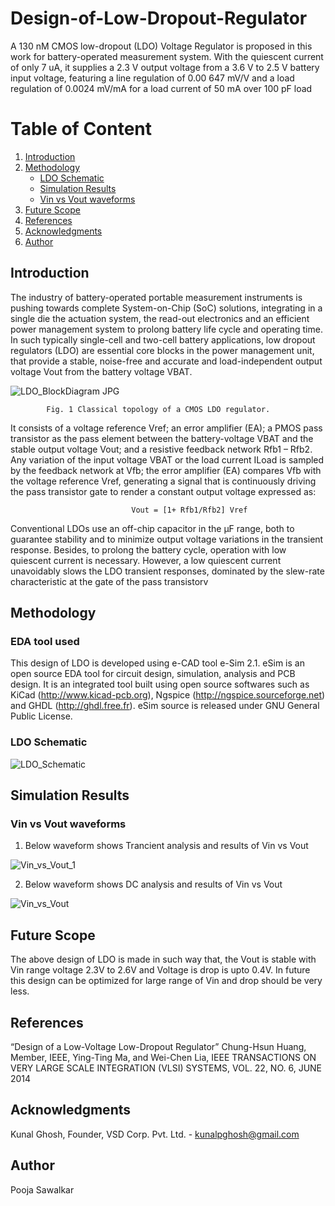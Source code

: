# Design-of-Low-Dropout-Regulator
A 130 nM CMOS low-dropout (LDO) Voltage Regulator is proposed in this work for battery-operated measurement system. With the quiescent current of only 7 uA, it supplies a 2.3 V output voltage from a 3.6 V to 2.5 V battery input voltage, featuring a line regulation of 0.00 647 mV/V  and a load regulation of 0.0024 mV/mA for a load current of 50 mA over 100 pF load

# Table of Content

1. [Introduction](#Introduction)
2. [Methodology](#Methodology)
    - [LDO Schematic](#LDO-Schematic)
    - [Simulation Results](#Simulation-Results)
    - [Vin vs Vout waveforms](#Vin-vs-Vout-waveforms)
3. [Future Scope](#Future-Scope)
4. [References](#References)
5. [Acknowledgments](#Acknowledgments)
6. [Author](#Author)
          
          
## Introduction
The industry of battery-operated portable measurement instruments is pushing towards complete System-on-Chip (SoC) solutions, integrating in a single die the actuation system, the read-out electronics and an efficient power management system to prolong battery life cycle and operating time. In such typically single-cell and two-cell battery applications, low dropout regulators (LDO) are essential core blocks in the power management unit, that provide a stable, noise-free and accurate and load-independent output voltage Vout from the battery voltage VBAT. 


![LDO_BlockDiagram JPG](https://user-images.githubusercontent.com/99383442/153451601-d845bbcd-10ef-410f-a578-f18d907baaf8.png)
            
            Fig. 1 Classical topology of a CMOS LDO regulator.



It consists of a voltage reference Vref; an error amplifier (EA); a PMOS pass transistor as the pass element between the battery-voltage VBAT and the stable output voltage Vout; and a resistive feedback network Rfb1 – Rfb2. Any variation of the input voltage VBAT or the load current ILoad is sampled by the feedback network at Vfb; the error amplifier (EA) compares Vfb with the voltage reference Vref, generating a signal that is continuously driving the pass transistor gate to render a constant output voltage expressed as:

                               Vout = [1+ Rfb1/Rfb2] Vref

Conventional LDOs use an off-chip capacitor in the μF range, both to guarantee stability and to minimize output voltage variations in the transient response. Besides, to prolong the battery cycle, operation with low quiescent current is necessary. However, a low quiescent current unavoidably slows the LDO transient responses, dominated by the slew-rate characteristic at the gate of the pass transistorv

## Methodology

### EDA tool used 
This design of LDO is developed using e-CAD tool e-Sim 2.1. eSim is an open source EDA tool for circuit design, simulation, analysis and PCB design. It is an integrated tool built using open source softwares such as KiCad (http://www.kicad-pcb.org), Ngspice (http://ngspice.sourceforge.net) and GHDL (http://ghdl.free.fr). eSim source is released under GNU General Public License.

### LDO Schematic


![LDO_Schematic](https://user-images.githubusercontent.com/99383442/153450975-fdee7b1c-4838-4d6b-93e3-c7b2f2cf3481.JPG)


## Simulation Results

### Vin vs Vout waveforms

1. Below waveform shows Trancient analysis and results of Vin vs Vout

![Vin_vs_Vout_1](https://user-images.githubusercontent.com/99383442/153451033-dfc5520d-1002-4338-9545-035f22e5f22a.JPG)

2. Below waveform shows DC analysis and results of Vin vs Vout

![Vin_vs_Vout](https://user-images.githubusercontent.com/99383442/153451013-f57f217b-5ede-4310-97c2-ffde6243e2a2.JPG)

## Future Scope
The above design of LDO is made in such way that, the Vout is stable with Vin range voltage 2.3V to 2.6V and Voltage is drop is upto 0.4V.
In future this design can be optimized for large range of Vin and drop should be very less.

## References 
“Design of a Low-Voltage Low-Dropout Regulator” Chung-Hsun 
Huang, Member, IEEE, Ying-Ting Ma, and Wei-Chen Lia,  IEEE TRANSACTIONS ON VERY LARGE SCALE INTEGRATION (VLSI) SYSTEMS, VOL. 22, NO. 6, JUNE 2014


## Acknowledgments

Kunal Ghosh, Founder, VSD Corp. Pvt. Ltd. - kunalpghosh@gmail.com

## Author 
Pooja Sawalkar 




